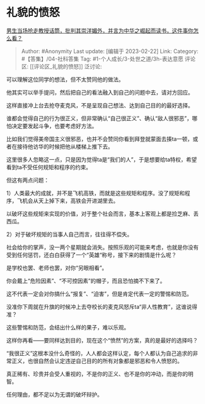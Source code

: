 # 礼貌的愤怒
[男生当场抢走教授话筒，批判其崇洋媚外，并言为中华之崛起而读书，这件事你怎么看？](https://www.zhihu.com/question/585002834/answer/2904894963)

> Author: #Anonymity
> Last update: [编辑于 2023-02-22]
> Link:
> Category: #【答集】/04-社科答集
> Tag: #1-个人成长/3-处世之道/3h-表达意愿
> 评论区: [[评论区_礼貌的愤怒]]
> 泛讨论:

可以理解这位同学的想法，但不太赞同他的做法。

他其实可以举手提问，然后把自己的看法融入到自己的问题中去，请对方回应。

这样直接冲上台去抢夺麦克风，不是呈现自己想法、达到自己目的的最好选择。

谁都会觉得自己的行为很正义，但非常确认“自己很正义”、确认“敌人很邪恶”，哪怕决定要发起斗争，也要考虑好方法。

比如我们觉得美帝国主义很邪恶，也并不会赞同你看到拜登就蒙面去揍ta一顿，或者在接待他访华的时候把他从楼梯上推下去。

这里很多人忽略这一点，只是因为觉得ta是“我们的人”，于是想要给ta特权，希望看到ta不受任何规矩和程序的约束。

但这有两点问题：

1）人类最大的成就，并不是飞机高铁，而就是这些规矩和程序。没了规矩和程序，飞机会从天上掉下来，高铁会开进湖里去。

以破坏这些规矩来实现的价值，对于整个社会而言，基本上客观上都是捡芝麻、丢西瓜。

2）对于破坏规矩的当事人自己而言，往往得不偿失。

社会给你的掌声，没一两个星期就会消失。按照乐观的可能来考虑，也就是你没有受到任何惩罚，还白白获得了一个“英雄“称号，接下来的剧情是什么呢？

是学校也罢、老师也罢，对你“另眼相看”。

你会戴上“危险因素”、“不可控因素”的帽子，而且恐怕摘不下来了。

这不代表一定会对你搞什么“报复”、“迫害”，但是肯定代表一定的警惕和防范。

没准你下周就在升旗的时候冲上去夺校长的麦克风怒斥ta“非人性教育”，这谁说得准？

这些警惕和防范，会结出什么样的果子，难以乐观。

这样你再看——要同样达到目的，现在这个“愤然”的方案，真的是最好的选择吗？

“我很正义”这根本没什么奇怪的，人人都会这样认定，每个人都认为自己追求的非常正义，也很自然会认定违逆自己目的的所有对象都是邪恶和令人愤怒的。

真正稀有、珍贵并会受人重视的，不是你的正义、也不是你的冲动，而是你的明智。

任何理由，都不足以为无谓的破坏辩护。
